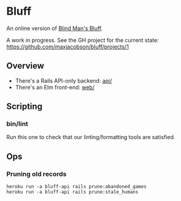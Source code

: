 # Bluff

An online version of [Blind Man's Bluff](<https://en.wikipedia.org/wiki/Blind_man%27s_bluff_(poker)>).

A work in progress.
See the GH project for the current state: <https://github.com/maxjacobson/bluff/projects/1>

## Overview

- There's a Rails API-only backend: [api/](./api#readme)
- There's an Elm front-end: [web/](./web/#readme)

## Scripting

### bin/lint

Run this one to check that our linting/formatting tools are satisfied.

## Ops

### Pruning old records

```shell
heroku run -a bluff-api rails prune:abandoned_games
heroku run -a bluff-api rails prune:stale_humans
```
